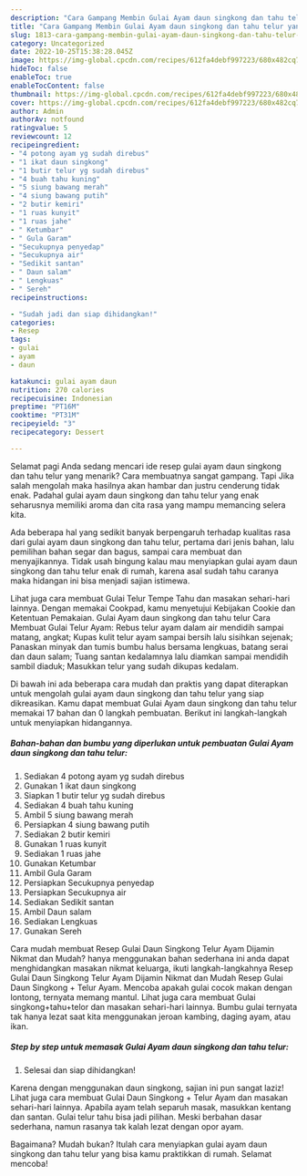 ```yaml
---
description: "Cara Gampang Membin Gulai Ayam daun singkong dan tahu telur yang Lezat"
title: "Cara Gampang Membin Gulai Ayam daun singkong dan tahu telur yang Lezat"
slug: 1813-cara-gampang-membin-gulai-ayam-daun-singkong-dan-tahu-telur-yang-lezat
category: Uncategorized
date: 2022-10-25T15:38:28.045Z
image: https://img-global.cpcdn.com/recipes/612fa4debf997223/680x482cq70/gulai-ayam-daun-singkong-dan-tahu-telur-foto-resep-utama.jpg
hideToc: false
enableToc: true
enableTocContent: false
thumbnail: https://img-global.cpcdn.com/recipes/612fa4debf997223/680x482cq70/gulai-ayam-daun-singkong-dan-tahu-telur-foto-resep-utama.jpg
cover: https://img-global.cpcdn.com/recipes/612fa4debf997223/680x482cq70/gulai-ayam-daun-singkong-dan-tahu-telur-foto-resep-utama.jpg
author: Admin
authorAv: notfound
ratingvalue: 5
reviewcount: 12
recipeingredient:
- "4 potong ayam yg sudah direbus"
- "1 ikat daun singkong"
- "1 butir telur yg sudah direbus"
- "4 buah tahu kuning"
- "5 siung bawang merah"
- "4 siung bawang putih"
- "2 butir kemiri"
- "1 ruas kunyit"
- "1 ruas jahe"
- " Ketumbar"
- " Gula Garam"
- "Secukupnya penyedap"
- "Secukupnya air"
- "Sedikit santan"
- " Daun salam"
- " Lengkuas"
- " Sereh"
recipeinstructions:

- "Sudah jadi dan siap dihidangkan!"
categories:
- Resep
tags:
- gulai
- ayam
- daun

katakunci: gulai ayam daun 
nutrition: 270 calories
recipecuisine: Indonesian
preptime: "PT16M"
cooktime: "PT31M"
recipeyield: "3"
recipecategory: Dessert

---
```



Selamat pagi Anda sedang mencari ide resep gulai ayam daun singkong dan tahu telur yang menarik? Cara membuatnya sangat gampang. Tapi Jika salah mengolah maka hasilnya akan hambar dan justru cenderung tidak enak. Padahal gulai ayam daun singkong dan tahu telur yang enak seharusnya memiliki aroma dan cita rasa yang mampu memancing selera kita.


Ada beberapa hal yang sedikit banyak berpengaruh terhadap kualitas rasa dari gulai ayam daun singkong dan tahu telur, pertama dari jenis bahan, lalu pemilihan bahan segar dan bagus, sampai cara membuat dan menyajikannya. Tidak usah bingung kalau mau menyiapkan gulai ayam daun singkong dan tahu telur enak di rumah, karena asal sudah tahu caranya maka hidangan ini bisa menjadi sajian istimewa.

Lihat juga cara membuat Gulai Telur Tempe Tahu dan masakan sehari-hari lainnya. Dengan memakai Cookpad, kamu menyetujui Kebijakan Cookie dan Ketentuan Pemakaian. Gulai Ayam daun singkong dan tahu telur Cara Membuat Gulai Telur Ayam: Rebus telur ayam dalam air mendidih sampai matang, angkat; Kupas kulit telur ayam sampai bersih lalu sisihkan sejenak; Panaskan minyak dan tumis bumbu halus bersama lengkuas, batang serai dan daun salam; Tuang santan kedalamnya lalu diamkan sampai mendidih sambil diaduk; Masukkan telur yang sudah dikupas kedalam.


Di bawah ini ada beberapa cara mudah dan praktis yang dapat diterapkan untuk mengolah gulai ayam daun singkong dan tahu telur yang siap dikreasikan. Kamu dapat membuat Gulai Ayam daun singkong dan tahu telur memakai 17 bahan dan 0 langkah pembuatan. Berikut ini langkah-langkah untuk menyiapkan hidangannya.

<!--inarticleads1-->

##### Bahan-bahan dan bumbu yang diperlukan untuk pembuatan Gulai Ayam daun singkong dan tahu telur:

1. Sediakan 4 potong ayam yg sudah direbus
1. Gunakan 1 ikat daun singkong
1. Siapkan 1 butir telur yg sudah direbus
1. Sediakan 4 buah tahu kuning
1. Ambil 5 siung bawang merah
1. Persiapkan 4 siung bawang putih
1. Sediakan 2 butir kemiri
1. Gunakan 1 ruas kunyit
1. Sediakan 1 ruas jahe
1. Gunakan  Ketumbar
1. Ambil  Gula Garam
1. Persiapkan Secukupnya penyedap
1. Persiapkan Secukupnya air
1. Sediakan Sedikit santan
1. Ambil  Daun salam
1. Sediakan  Lengkuas
1. Gunakan  Sereh


Cara mudah membuat Resep Gulai Daun Singkong Telur Ayam Dijamin Nikmat dan Mudah? hanya menggunakan bahan sederhana ini anda dapat menghidangkan masakan nikmat keluarga, ikuti langkah-langkahnya Resep Gulai Daun Singkong Telur Ayam Dijamin Nikmat dan Mudah Resep Gulai Daun Singkong + Telur Ayam. Mencoba apakah gulai cocok makan dengan lontong, ternyata memang mantul. Lihat juga cara membuat Gulai singkong+tahu+telor dan masakan sehari-hari lainnya. Bumbu gulai ternyata tak hanya lezat saat kita menggunakan jeroan kambing, daging ayam, atau ikan. 

<!--inarticleads2-->

##### Step by step untuk memasak Gulai Ayam daun singkong dan tahu telur:


1. Selesai dan siap dihidangkan!

Karena dengan menggunakan daun singkong, sajian ini pun sangat laziz! Lihat juga cara membuat Gulai Daun Singkong + Telur Ayam dan masakan sehari-hari lainnya. Apabila ayam telah separuh masak, masukkan kentang dan santan. Gulai telur tahu bisa jadi pilihan. Meski berbahan dasar sederhana, namun rasanya tak kalah lezat dengan opor ayam. 

Bagaimana? Mudah bukan? Itulah cara menyiapkan gulai ayam daun singkong dan tahu telur yang bisa kamu praktikkan di rumah. Selamat mencoba!
